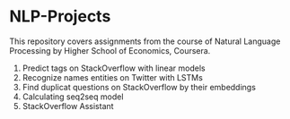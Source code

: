 # NLP-Projects
This repository covers assignments from the course of Natural Language Processing by Higher School of Economics, Coursera.
1. Predict tags on StackOverflow with linear models
2. Recognize names entities on Twitter with LSTMs
3. Find duplicat questions on StackOverflow by their embeddings
4. Calculating seq2seq model
5. StackOverflow Assistant

